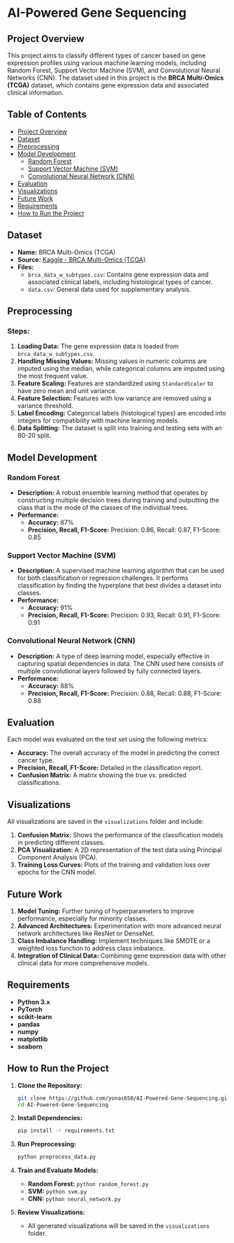 
# AI-Powered Gene Sequencing

## Project Overview

This project aims to classify different types of cancer based on gene expression profiles using various machine learning models, including Random Forest, Support Vector Machine (SVM), and Convolutional Neural Networks (CNN). The dataset used in this project is the **BRCA Multi-Omics (TCGA)** dataset, which contains gene expression data and associated clinical information.

## Table of Contents

- [Project Overview](#project-overview)
- [Dataset](#dataset)
- [Preprocessing](#preprocessing)
- [Model Development](#model-development)
  - [Random Forest](#random-forest)
  - [Support Vector Machine (SVM)](#support-vector-machine-svm)
  - [Convolutional Neural Network (CNN)](#convolutional-neural-network-cnn)
- [Evaluation](#evaluation)
- [Visualizations](#visualizations)
- [Future Work](#future-work)
- [Requirements](#requirements)
- [How to Run the Project](#how-to-run-the-project)

## Dataset

- **Name:** BRCA Multi-Omics (TCGA)
- **Source:** [Kaggle - BRCA Multi-Omics (TCGA)](https://www.kaggle.com/datasets/samdemharter/brca-multi-omics-tcga)
- **Files:**
  - `brca_data_w_subtypes.csv`: Contains gene expression data and associated clinical labels, including histological types of cancer.
  - `data.csv`: General data used for supplementary analysis.

## Preprocessing

### Steps:
1. **Loading Data:** The gene expression data is loaded from `brca_data_w_subtypes.csv`.
2. **Handling Missing Values:** Missing values in numeric columns are imputed using the median, while categorical columns are imputed using the most frequent value.
3. **Feature Scaling:** Features are standardized using `StandardScaler` to have zero mean and unit variance.
4. **Feature Selection:** Features with low variance are removed using a variance threshold.
5. **Label Encoding:** Categorical labels (histological types) are encoded into integers for compatibility with machine learning models.
6. **Data Splitting:** The dataset is split into training and testing sets with an 80-20 split.

## Model Development

### Random Forest

- **Description:** A robust ensemble learning method that operates by constructing multiple decision trees during training and outputting the class that is the mode of the classes of the individual trees.
- **Performance:**
  - **Accuracy:** 87%
  - **Precision, Recall, F1-Score:** Precision: 0.86, Recall: 0.87, F1-Score: 0.85 
### Support Vector Machine (SVM)

- **Description:** A supervised machine learning algorithm that can be used for both classification or regression challenges. It performs classification by finding the hyperplane that best divides a dataset into classes.
- **Performance:**
  - **Accuracy:** 91%
  - **Precision, Recall, F1-Score:** Precision: 0.93, Recall: 0.91, F1-Score: 0.91

### Convolutional Neural Network (CNN)

- **Description:** A type of deep learning model, especially effective in capturing spatial dependencies in data. The CNN used here consists of multiple convolutional layers followed by fully connected layers.
- **Performance:**
  - **Accuracy:** 88%
  - **Precision, Recall, F1-Score:** Precision: 0.88, Recall: 0.88, F1-Score: 0.88 

## Evaluation

Each model was evaluated on the test set using the following metrics:
- **Accuracy:** The overall accuracy of the model in predicting the correct cancer type.
- **Precision, Recall, F1-Score:** Detailed in the classification report.
- **Confusion Matrix:** A matrix showing the true vs. predicted classifications.

## Visualizations

All visualizations are saved in the `visualizations` folder and include:
1. **Confusion Matrix:** Shows the performance of the classification models in predicting different classes.
2. **PCA Visualization:** A 2D representation of the test data using Principal Component Analysis (PCA).
3. **Training Loss Curves:** Plots of the training and validation loss over epochs for the CNN model.

## Future Work

1. **Model Tuning:** Further tuning of hyperparameters to improve performance, especially for minority classes.
2. **Advanced Architectures:** Experimentation with more advanced neural network architectures like ResNet or DenseNet.
3. **Class Imbalance Handling:** Implement techniques like SMOTE or a weighted loss function to address class imbalance.
4. **Integration of Clinical Data:** Combining gene expression data with other clinical data for more comprehensive models.

## Requirements

- **Python 3.x**
- **PyTorch**
- **scikit-learn**
- **pandas**
- **numpy**
- **matplotlib**
- **seaborn**

## How to Run the Project

1. **Clone the Repository:**
   ```bash
   git clone https://github.com/yonas650/AI-Powered-Gene-Sequencing.git
   cd AI-Powered-Gene-Sequencing
   ```

2. **Install Dependencies:**
   ```bash
   pip install -r requirements.txt
   ```

3. **Run Preprocessing:**
   ```bash
   python preprocess_data.py
   ```

4. **Train and Evaluate Models:**
   - **Random Forest:** `python random_forest.py`
   - **SVM:** `python svm.py`
   - **CNN:** `python neural_network.py`

5. **Review Visualizations:**
   - All generated visualizations will be saved in the `visualizations` folder.
